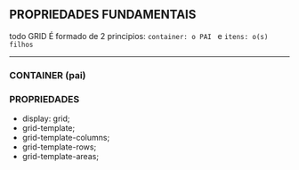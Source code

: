## PROPRIEDADES FUNDAMENTAIS

todo GRID É formado de 2 principios:
`container: o PAI ` e `itens: o(s) filhos`

---

### CONTAINER (pai)
### PROPRIEDADES
- display: grid;
- grid-template;
- grid-template-columns;
- grid-template-rows;
- grid-template-areas;

